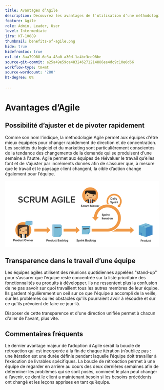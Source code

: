 ```yaml
---
title: Avantages d’Agile
description: Découvrez les avantages de l’utilisation d’une méthodologie agile.
feature: Agile
role: Admin, Leader, User
level: Intermediate
jira: KT-10889
thumbnail: benefits-of-agile.png
hide: true
hidefromtoc: true
exl-id: 8aa79988-6e3a-48a0-a30d-1a4bc3ce98be
source-git-commit: a25a49e59ca483246271214886ea4dc9c10e8d66
workflow-type: tm+mt
source-wordcount: '280'
ht-degree: 0%

---
```


# Avantages d’Agile

## Possibilité d’ajuster et de pivoter rapidement

Comme son nom l&#39;indique, la méthodologie Agile permet aux équipes d&#39;être mieux équipées pour changer rapidement de direction et de concentration. Les sociétés du logiciel et du marketing sont particulièrement conscientes de la tendance des changements de la demande qui se produisent d&#39;une semaine à l&#39;autre. Agile permet aux équipes de réévaluer le travail qu’elles font et de s’ajuster par incréments donnés afin de s’assurer que, à mesure que le travail et le paysage client changent, la cible d’action change également pour l’équipe.

![Flux de travail agile](assets/agile-work-stream.png)

## Transparence dans le travail d’une équipe

Les équipes agiles utilisent des réunions quotidiennes appelées &quot;stand-up&quot; pour s’assurer que l’équipe reste concentrée sur la liste prioritaire des fonctionnalités ou produits à développer. Ils ne ressentent plus la confusion de ne pas savoir sur quoi travaillent tous les autres membres de leur équipe. Ils gardent régulièrement un oeil sur ce que l&#39;équipe a accompli de la veille, sur les problèmes ou les obstacles qu&#39;ils pourraient avoir à résoudre et sur ce qu&#39;ils prévoient de faire ce jour-là.



Disposer de cette transparence et d&#39;une direction unifiée permet à chacun d&#39;aller de l&#39;avant, plus vite.



## Commentaires fréquents

Le dernier avantage majeur de l’adoption d’Agile serait la boucle de rétroaction qui est incorporée à la fin de chaque itération (n’oubliez pas : une itération est une durée définie pendant laquelle l’équipe doit travailler à l’exécution de livrables spécifiques. La boucle de rétroaction permet à une équipe de regarder en arrière au cours des deux dernières semaines afin de déterminer les problèmes qui se sont posés, comment le plan peut changer à l’avenir, ce dont le client a maintenant besoin si les besoins précédents ont changé et les leçons apprises en tant qu’équipe.
